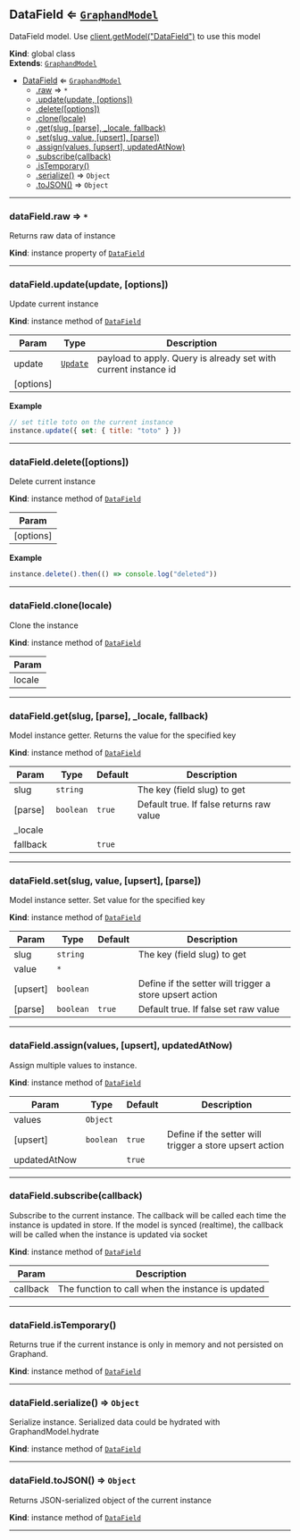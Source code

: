 <a name="DataField"></a>

## DataField ⇐ [<code>GraphandModel</code>](GraphandModel.md#GraphandModel)
DataField model. Use [client.getModel("DataField")](Client.md#Client+getModel) to use this model

**Kind**: global class  
**Extends**: [<code>GraphandModel</code>](GraphandModel.md#GraphandModel)  

* [DataField](DataField.md#DataField) ⇐ [<code>GraphandModel</code>](GraphandModel.md#GraphandModel)
    * [.raw](GraphandModel.md#GraphandModel+raw) ⇒ <code>\*</code>
    * [.update(update, [options])](GraphandModel.md#GraphandModel+update)
    * [.delete([options])](GraphandModel.md#GraphandModel+delete)
    * [.clone(locale)](GraphandModel.md#GraphandModel+clone)
    * [.get(slug, [parse], _locale, fallback)](GraphandModel.md#GraphandModel+get)
    * [.set(slug, value, [upsert], [parse])](GraphandModel.md#GraphandModel+set)
    * [.assign(values, [upsert], updatedAtNow)](GraphandModel.md#GraphandModel+assign)
    * [.subscribe(callback)](GraphandModel.md#GraphandModel+subscribe)
    * [.isTemporary()](GraphandModel.md#GraphandModel+isTemporary)
    * [.serialize()](GraphandModel.md#GraphandModel+serialize) ⇒ <code>Object</code>
    * [.toJSON()](GraphandModel.md#GraphandModel+toJSON) ⇒ <code>Object</code>


* * *

<a name="GraphandModel+raw"></a>

### dataField.raw ⇒ <code>\*</code>
Returns raw data of instance

**Kind**: instance property of [<code>DataField</code>](DataField.md#DataField)  

* * *

<a name="GraphandModel+update"></a>

### dataField.update(update, [options])
Update current instance

**Kind**: instance method of [<code>DataField</code>](DataField.md#DataField)  

| Param | Type | Description |
| --- | --- | --- |
| update | [<code>Update</code>](#Update) | payload to apply. Query is already set with current instance id |
| [options] |  |  |

**Example**  
```js
// set title toto on the current instance
instance.update({ set: { title: "toto" } })
```

* * *

<a name="GraphandModel+delete"></a>

### dataField.delete([options])
Delete current instance

**Kind**: instance method of [<code>DataField</code>](DataField.md#DataField)  

| Param |
| --- |
| [options] | 

**Example**  
```js
instance.delete().then(() => console.log("deleted"))
```

* * *

<a name="GraphandModel+clone"></a>

### dataField.clone(locale)
Clone the instance

**Kind**: instance method of [<code>DataField</code>](DataField.md#DataField)  

| Param |
| --- |
| locale | 


* * *

<a name="GraphandModel+get"></a>

### dataField.get(slug, [parse], _locale, fallback)
Model instance getter. Returns the value for the specified key

**Kind**: instance method of [<code>DataField</code>](DataField.md#DataField)  

| Param | Type | Default | Description |
| --- | --- | --- | --- |
| slug | <code>string</code> |  | The key (field slug) to get |
| [parse] | <code>boolean</code> | <code>true</code> | Default true. If false returns raw value |
| _locale |  |  |  |
| fallback |  | <code>true</code> |  |


* * *

<a name="GraphandModel+set"></a>

### dataField.set(slug, value, [upsert], [parse])
Model instance setter. Set value for the specified key

**Kind**: instance method of [<code>DataField</code>](DataField.md#DataField)  

| Param | Type | Default | Description |
| --- | --- | --- | --- |
| slug | <code>string</code> |  | The key (field slug) to get |
| value | <code>\*</code> |  |  |
| [upsert] | <code>boolean</code> |  | Define if the setter will trigger a store upsert action |
| [parse] | <code>boolean</code> | <code>true</code> | Default true. If false set raw value |


* * *

<a name="GraphandModel+assign"></a>

### dataField.assign(values, [upsert], updatedAtNow)
Assign multiple values to instance.

**Kind**: instance method of [<code>DataField</code>](DataField.md#DataField)  

| Param | Type | Default | Description |
| --- | --- | --- | --- |
| values | <code>Object</code> |  |  |
| [upsert] | <code>boolean</code> | <code>true</code> | Define if the setter will trigger a store upsert action |
| updatedAtNow |  | <code>true</code> |  |


* * *

<a name="GraphandModel+subscribe"></a>

### dataField.subscribe(callback)
Subscribe to the current instance. The callback will be called each time the instance is updated in store.
If the model is synced (realtime), the callback will be called when the instance is updated via socket

**Kind**: instance method of [<code>DataField</code>](DataField.md#DataField)  

| Param | Description |
| --- | --- |
| callback | The function to call when the instance is updated |


* * *

<a name="GraphandModel+isTemporary"></a>

### dataField.isTemporary()
Returns true if the current instance is only in memory and not persisted on Graphand.

**Kind**: instance method of [<code>DataField</code>](DataField.md#DataField)  

* * *

<a name="GraphandModel+serialize"></a>

### dataField.serialize() ⇒ <code>Object</code>
Serialize instance. Serialized data could be hydrated with GraphandModel.hydrate

**Kind**: instance method of [<code>DataField</code>](DataField.md#DataField)  

* * *

<a name="GraphandModel+toJSON"></a>

### dataField.toJSON() ⇒ <code>Object</code>
Returns JSON-serialized object of the current instance

**Kind**: instance method of [<code>DataField</code>](DataField.md#DataField)  

* * *


